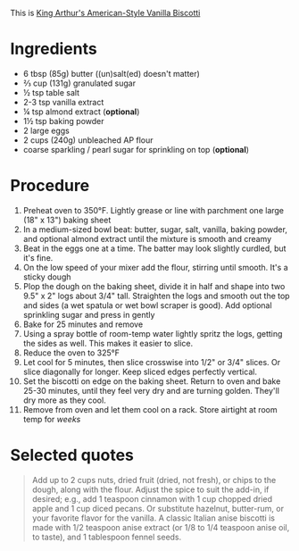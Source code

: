 This is [King Arthur's American-Style Vanilla Biscotti](https://www.kingarthurbaking.com/recipes/american-style-vanilla-biscotti-recipe)

# Ingredients
- 6 tbsp (85g) butter ((un)salt(ed) doesn't matter)
- ⅔ cup (131g) granulated sugar
- ½ tsp table salt
- 2-3 tsp vanilla extract
- ¼ tsp almond extract (**optional**)
- 1½ tsp baking powder
- 2 large eggs
- 2 cups (240g) unbleached AP flour
- coarse sparkling / pearl sugar for sprinkling on top (**optional**)

# Procedure
1. Preheat oven to 350°F. Lightly grease or line with parchment one large (18" x 13") baking sheet
2. In a medium-sized bowl beat: butter, sugar, salt, vanilla, baking powder, and optional almond extract until the mixture is smooth and creamy
3. Beat in the eggs one at a time. The batter may look slightly curdled, but it's fine.
4. On the low speed of your mixer add the flour, stirring until smooth. It's a sticky dough
5. Plop the dough on the baking sheet, divide it in half and shape into two 9.5" x 2" logs about 3/4" tall. Straighten the logs and smooth out the top and sides (a wet spatula or wet bowl scraper is good). Add optional sprinkling sugar and press in gently
6. Bake for 25 minutes and remove
7. Using a spray bottle of room-temp water lightly spritz the logs, getting the sides as well. This makes it easier to slice.
8. Reduce the oven to 325°F
9. Let cool for 5 minutes, then slice crosswise into 1/2" or 3/4" slices. Or slice diagonally for longer. Keep sliced edges perfectly vertical.
10. Set the biscotti on edge on the baking sheet. Return to oven and bake 25-30 minutes, until they feel very dry and are turning golden. They'll dry more as they cool.
11. Remove from oven and let them cool on a rack. Store airtight at room temp for _weeks_

# Selected quotes

> Add up to 2 cups nuts, dried fruit (dried, not fresh), or chips to the dough, along with the flour. Adjust the spice to suit the add-in, if desired; e.g., add 1 teaspoon cinnamon with 1 cup chopped dried apple and 1 cup diced pecans. Or substitute hazelnut, butter-rum, or your favorite flavor for the vanilla. A classic Italian anise biscotti is made with 1/2 teaspoon anise extract (or 1/8 to 1/4 teaspoon anise oil, to taste), and 1 tablespoon fennel seeds.
